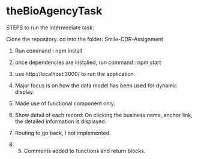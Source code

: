 # theBioAgencyTask

STEPS to run the intermediate task:

Clone the repository.
cd into the folder: Smile-CDR-Assignment
1) Run command : npm install
2) once dependencies are installed, run command : npm start
3) use http://localhost:3000/ to run the application.


1) Major focus is on how the data model has been used for dynamic display.
2) Made use of functional component only.
3) Show detail of each record:
On clicking the business name, anchor link, the detailed information is displayed.
4) Routing to go back, I not implemented.
5) 5) Comments added to functions and return blocks.
